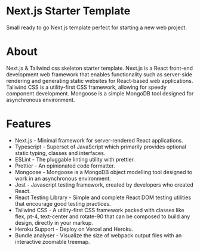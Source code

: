 # Next.js Starter Template
Small ready to go Next.js template perfect for starting a new web project. 

# About
Next.js & Tailwind css skeleton starter template. Next.js is a React front-end development web framework that enables functionality such as server-side rendering and generating static websites for React-based web applications. Tailwind CSS is a utility-first CSS framework, allowing for speedy component development. Mongoose is a simple MongoDB tool designed for asynchronous environment. 

# Features 
- Next.js - Minimal framework for server-rendered React applications.
- Typescript - Superset of JavaScript which primarily provides optional static typing, classes and interfaces.
- ESLint - The pluggable linting utility with prettier.
- Prettier - An opinionated code formatter.
- Mongoose - Mongoose is a MongoDB object modelling tool designed to work in an asynchronous environment.
- Jest - Javascript testing framework, created by developers who created React.
- React Testing Library - Simple and complete React DOM testing utilities that encourage good testing practices.
- Tailwind CSS - A utility-first CSS framework packed with classes like flex, pt-4, text-center and rotate-90 that can be composed to build any design, directly in your markup.
- Heroku Support - Deploy on Vercel and Heroku.
- Bundle analyser - Visualize the size of webpack output files with an interactive zoomable treemap.

